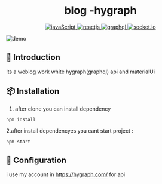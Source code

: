 

<h1 align="center">
blog -hygraph
</h1>

<p align="center">
  <a href="https://www.javascript.com/">
    <img
      alt="javaScript"
      src="https://img.shields.io/badge/javaScript-%2357A143.svg?&style=for-the-badge&logo=JavaScript&logoColor=white"
    />
  </a>
  <a href="https://react.dev/">
    <img
      alt="reactjs"
      src="https://img.shields.io/badge/ReactJs-blue.svg?&style=for-the-badge&logo=React&logoColor=white"
    />
  </a> 
  </a>
    <a href="">
    <img
      alt="graphql"
      src="https://img.shields.io/badge/graphql-red.svg?&style=for-the-badge&logo=graphql&logoColor=white"
    />
  </a>
    <a href="">
    <img
      alt="socket.io"
      src="https://img.shields.io/badge/MUI-yellow.svg?&style=for-the-badge&logo=MUI&logoColor=white"
    />
  </a>
</p>

![demo](https://raw.githubusercontent.com/amiof/images/main/blog-hygraph.gif)

## 📢 Introduction

its a weblog work white hygraph(graphql) api and materialUi 


## 📦 Installation

1. after clone you can install dependency 


```js
npm install 
```
2.after install dependencyes you cant start project : 
```Js
npm start 
```



## 🔧 Configuration

i use my account in https://hygraph.com/ for api 




